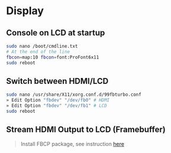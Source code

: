 # Display

## Console on LCD at startup

```bash
sudo nano /boot/cmdline.txt
# At the end of the line
fbcon=map:10 fbcon=font:ProFont6x11
sudo reboot
```

## Switch between HDMI/LCD

```bash
sudo nano /usr/share/X11/xorg.conf.d/99fbturbo.conf
» Edit Option "fbdev" "/dev/fb0" # HDMI
» Edit Option "fbdev" "/dev/fb1" # LCD
sudo reboot
```

## Stream HDMI Output to LCD (Framebuffer)

> Install FBCP package, see instruction [here]()
